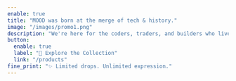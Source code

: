 ```yaml
---
enable: true
title: "MOOD was born at the merge of tech & history."
image: "/images/promo1.png"
description: "We're here for the coders, traders, and builders who live in keystrokes and commit history.\nEvery design? A statement. Every drop? On-chain inspired."
button:
  enable: true
  label: "🚀 Explore the Collection"
  link: "/products"
fine_print: "✨ Limited drops. Unlimited expression."
---
```

